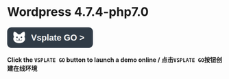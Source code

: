 # Wordpress 4.7.4-php7.0

<a href="https://www.vsplate.com/?docker-compose=https://github.com/vsplate/dcenvs/wordpress/4.7.4-php7.0"><img alt="VSPLATE GO" src="https://raw.githubusercontent.com/vsplate/images/master/vsgo_btn.png" width="200px"></a>

**Click the `VSPLATE GO` button to launch a demo online / 点击`VSPLATE GO`按钮创建在线环境**